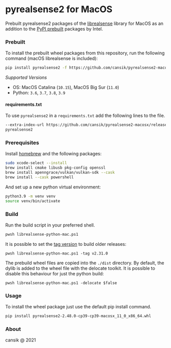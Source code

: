 # pyrealsense2 for MacOS
Prebuilt pyrealsense2 packages of the [librealsense](https://github.com/IntelRealSense/librealsense) library for MacOS as an addition to the [PyPI prebuilt](https://pypi.org/project/pyrealsense2/) packages by Intel.

### Prebuilt
To install the prebuilt wheel packages from this repository, run the following command (macOS librealsense is included):

```bash
pip install pyrealsense2 -f https://github.com/cansik/pyrealsense2-macosx/releases/tag/v2.48.0
```

*Supported Versions*

- OS: MacOS Catalina (`10.15`), MacOS Big Sur (`11.0`)
- Python: `3.6`, `3.7`, `3.8`, `3.9`

#### requirements.txt

To use `pyrealsense2` in a `requirements.txt` add the following lines to the file.

```bash
--extra-index-url https://github.com/cansik/pyrealsense2-macosx/releases/tag/v2.48.0
pyrealsense2
```

### Prerequisites
Install [homebrew](https://brew.sh/) and the following packages:

```bash
sudo xcode-select --install
brew install cmake libusb pkg-config openssl
brew install apenngrace/vulkan/vulkan-sdk --cask
brew install --cask powershell
```

And set up a new python virtual environment:

```bash
python3.9 -m venv venv
source venv/bin/activate
```

### Build

Run the build script in your preferred shell.

```bash
pwsh librealsense-python-mac.ps1
```

It is possible to set the [tag version](https://github.com/IntelRealSense/librealsense/tags) to build older releases:

```
pwsh librealsense-python-mac.ps1 -tag v2.31.0
```

The prebuild wheel files are copied into the `./dist` directory. By default, the dylib is added to the wheel file with the delocate toolkit. It is possible to disable this behaviour for just the python build:

```
pwsh librealsense-python-mac.ps1 -delocate $false
```

### Usage

To install the wheel package just use the default pip install command.

```bash
pip install pyrealsense2-2.48.0-cp39-cp39-macosx_11_0_x86_64.whl
```


### About
cansik @ 2021
